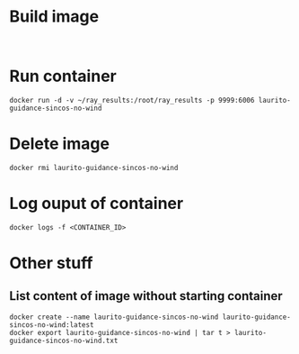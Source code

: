 # Build image
`   `

# Run container
`docker run -d -v ~/ray_results:/root/ray_results -p 9999:6006 laurito-guidance-sincos-no-wind`

# Delete image 
`docker rmi laurito-guidance-sincos-no-wind`


# Log ouput of container
`docker logs -f <CONTAINER_ID>`

# Other stuff
## List content of image without starting container
```
docker create --name laurito-guidance-sincos-no-wind laurito-guidance-sincos-no-wind:latest
docker export laurito-guidance-sincos-no-wind | tar t > laurito-guidance-sincos-no-wind.txt
```